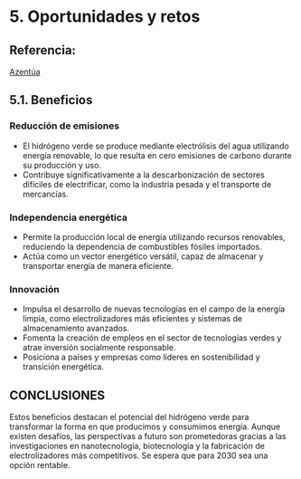 # 5. Oportunidades y retos

## Referencia: 
[Azentúa](https://www.azentua.es/insights/hidrogeno-verde-ventajas-y-desventajas/) 

## 5.1. Beneficios

### Reducción de emisiones
- El hidrógeno verde se produce mediante electrólisis del agua utilizando energía renovable, lo que resulta en cero emisiones de carbono durante su producción y uso.
- Contribuye significativamente a la descarbonización de sectores difíciles de electrificar, como la industria pesada y el transporte de mercancías.

### Independencia energética
- Permite la producción local de energía utilizando recursos renovables, reduciendo la dependencia de combustibles fósiles importados.
- Actúa como un vector energético versátil, capaz de almacenar y transportar energía de manera eficiente.

### Innovación
- Impulsa el desarrollo de nuevas tecnologías en el campo de la energía limpia, como electrolizadores más eficientes y sistemas de almacenamiento avanzados.
- Fomenta la creación de empleos en el sector de tecnologías verdes y atrae inversión socialmente responsable.
- Posiciona a países y empresas como líderes en sostenibilidad y transición energética.

## CONCLUSIONES
Estos beneficios destacan el potencial del hidrógeno verde para transformar la forma en que producimos y consumimos energía.
Aunque existen desafíos, las perspectivas a futuro son prometedoras gracias a las investigaciones en nanotecnología, biotecnología y la fabricación de electrolizadores más competitivos. 
Se espera que para 2030 sea una opción rentable.
